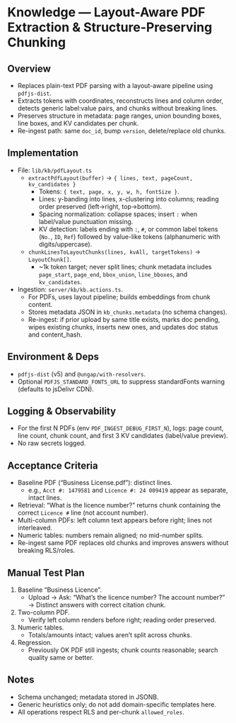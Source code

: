 # Knowledge — Layout-Aware PDF Extraction & Structure-Preserving Chunking

## Overview
- Replaces plain-text PDF parsing with a layout-aware pipeline using `pdfjs-dist`.
- Extracts tokens with coordinates, reconstructs lines and column order, detects generic label:value pairs, and chunks without breaking lines.
- Preserves structure in metadata: page ranges, union bounding boxes, line boxes, and KV candidates per chunk.
- Re-ingest path: same `doc_id`, bump `version`, delete/replace old chunks.

## Implementation
- File: `lib/kb/pdfLayout.ts`
  - `extractPdfLayout(buffer)` → `{ lines, text, pageCount, kv_candidates }`
    - Tokens: `{ text, page, x, y, w, h, fontSize }`.
    - Lines: y-banding into lines, x-clustering into columns; reading order preserved (left→right, top→bottom).
    - Spacing normalization: collapse spaces; insert `:` when label/value punctuation missing.
    - KV detection: labels ending with `:`, `#`, or common label tokens (`No.`, `ID`, `Ref`) followed by value-like tokens (alphanumeric with digits/uppercase).
  - `chunkLinesToLayoutChunks(lines, kvAll, targetTokens)` → `LayoutChunk[]`.
    - ~1k token target; never split lines; chunk metadata includes `page_start`, `page_end`, `bbox_union`, `line_bboxes`, and `kv_candidates`.
- Ingestion: `server/kb/kb.actions.ts`.
  - For PDFs, uses layout pipeline; builds embeddings from chunk content.
  - Stores metadata JSON in `kb_chunks.metadata` (no schema changes).
  - Re-ingest: if prior upload by same title exists, marks doc pending, wipes existing chunks, inserts new ones, and updates doc status and content_hash.

## Environment & Deps
- `pdfjs-dist` (v5) and `@ungap/with-resolvers`.
- Optional `PDFJS_STANDARD_FONTS_URL` to suppress standardFonts warning (defaults to jsDelivr CDN).

## Logging & Observability
- For the first N PDFs (env `PDF_INGEST_DEBUG_FIRST_N`), logs: page count, line count, chunk count, and first 3 KV candidates (label/value preview).
- No raw secrets logged.

## Acceptance Criteria
- Baseline PDF (“Business License.pdf”): distinct lines.
  - e.g., `Acct #: 1479581` and `Licence #: 24 009419` appear as separate, intact lines.
- Retrieval: “What is the licence number?” returns chunk containing the correct `Licence #` line (not account number).
- Multi-column PDFs: left column text appears before right; lines not interleaved.
- Numeric tables: numbers remain aligned; no mid-number splits.
- Re-ingest same PDF replaces old chunks and improves answers without breaking RLS/roles.

## Manual Test Plan
1) Baseline “Business Licence”.
   - Upload → Ask: “What’s the licence number? The account number?” → Distinct answers with correct citation chunk.
2) Two-column PDF.
   - Verify left column renders before right; reading order preserved.
3) Numeric tables.
   - Totals/amounts intact; values aren’t split across chunks.
4) Regression.
   - Previously OK PDF still ingests; chunk counts reasonable; search quality same or better.

## Notes
- Schema unchanged; metadata stored in JSONB.
- Generic heuristics only; do not add domain-specific templates here.
- All operations respect RLS and per-chunk `allowed_roles`.
